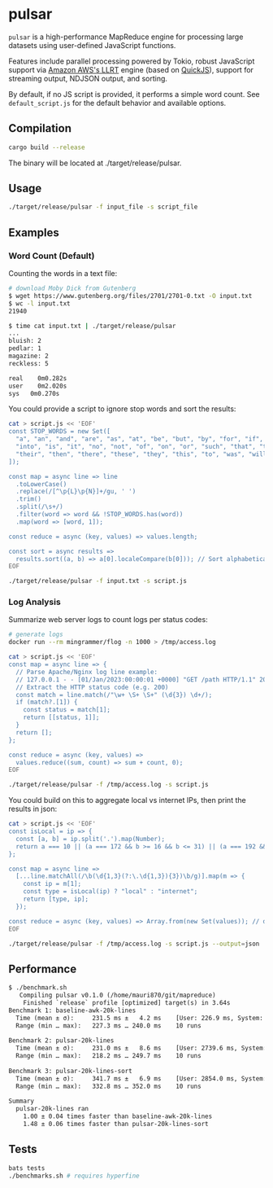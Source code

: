 # pulsar

`pulsar` is a high-performance MapReduce engine for processing large datasets using user-defined JavaScript functions.

Features include parallel processing powered by Tokio, robust JavaScript support via [Amazon AWS's LLRT](https://github.com/awslabs/llrt) engine (based on [QuickJS](https://github.com/DelSkayn/rquickjs)), support for streaming output, NDJSON output, and sorting.

By default, if no JS script is provided, it performs a simple word count. See `default_script.js` for the default behavior and available options.

## Compilation

```bash
cargo build --release
```

The binary will be located at ./target/release/pulsar.

## Usage

```bash
./target/release/pulsar -f input_file -s script_file
```

## Examples

### Word Count (Default)

Counting the words in a text file:

```bash
# download Moby Dick from Gutenberg
$ wget https://www.gutenberg.org/files/2701/2701-0.txt -O input.txt
$ wc -l input.txt
21940

$ time cat input.txt | ./target/release/pulsar
...
bluish: 2
pedlar: 1
magazine: 2
reckless: 5

real	0m0.282s
user	0m2.020s
sys	  0m0.270s
```

You could provide a script to ignore stop words and sort the results:

```bash
cat > script.js << 'EOF'
const STOP_WORDS = new Set([
  "a", "an", "and", "are", "as", "at", "be", "but", "by", "for", "if", "in",
  "into", "is", "it", "no", "not", "of", "on", "or", "such", "that", "the",
  "their", "then", "there", "these", "they", "this", "to", "was", "will", "with"
]);

const map = async line => line
  .toLowerCase()
  .replace(/[^\p{L}\p{N}]+/gu, ' ')
  .trim()
  .split(/\s+/)
  .filter(word => word && !STOP_WORDS.has(word))
  .map(word => [word, 1]);

const reduce = async (key, values) => values.length;

const sort = async results =>
  results.sort((a, b) => a[0].localeCompare(b[0])); // Sort alphabetically
EOF

./target/release/pulsar -f input.txt -s script.js
```

### Log Analysis

Summarize web server logs to count logs per status codes:

```bash
# generate logs
docker run --rm mingrammer/flog -n 1000 > /tmp/access.log

cat > script.js << 'EOF'
const map = async line => {
  // Parse Apache/Nginx log line example:
  // 127.0.0.1 - - [01/Jan/2023:00:00:01 +0000] "GET /path HTTP/1.1" 200 1234
  // Extract the HTTP status code (e.g. 200)
  const match = line.match(/"\w+ \S+ \S+" (\d{3}) \d+/);
  if (match?.[1]) {
    const status = match[1];
    return [[status, 1]];
  }
  return [];
};

const reduce = async (key, values) =>
  values.reduce((sum, count) => sum + count, 0);
EOF

./target/release/pulsar -f /tmp/access.log -s script.js
```

You could build on this to aggregate local vs internet IPs, then print the results in json:

```bash
cat > script.js << 'EOF'
const isLocal = ip => {
  const [a, b] = ip.split('.').map(Number);
  return a === 10 || (a === 172 && b >= 16 && b <= 31) || (a === 192 && b === 168) || a === 127;
};

const map = async line =>
  [...line.matchAll(/\b(\d{1,3}(?:\.\d{1,3}){3})\b/g)].map(m => {
    const ip = m[1];
    const type = isLocal(ip) ? "local" : "internet";
    return [type, ip];
  });

const reduce = async (key, values) => Array.from(new Set(values)); // deduplicate IPs
EOF

./target/release/pulsar -f /tmp/access.log -s script.js --output=json | jq
```

## Performance

```txt
$ ./benchmark.sh 
   Compiling pulsar v0.1.0 (/home/mauri870/git/mapreduce)
    Finished `release` profile [optimized] target(s) in 3.64s
Benchmark 1: baseline-awk-20k-lines
  Time (mean ± σ):     231.5 ms ±   4.2 ms    [User: 226.9 ms, System: 3.8 ms]
  Range (min … max):   227.3 ms … 240.0 ms    10 runs
 
Benchmark 2: pulsar-20k-lines
  Time (mean ± σ):     231.0 ms ±   8.6 ms    [User: 2739.6 ms, System: 271.5 ms]
  Range (min … max):   218.2 ms … 249.7 ms    10 runs
 
Benchmark 3: pulsar-20k-lines-sort
  Time (mean ± σ):     341.7 ms ±   6.9 ms    [User: 2854.0 ms, System: 291.2 ms]
  Range (min … max):   332.8 ms … 352.0 ms    10 runs
 
Summary
  pulsar-20k-lines ran
    1.00 ± 0.04 times faster than baseline-awk-20k-lines
    1.48 ± 0.06 times faster than pulsar-20k-lines-sort
```

## Tests

```bash
bats tests
./benchmarks.sh # requires hyperfine
```
